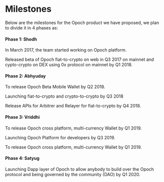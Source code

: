 # Milestones

Below are the milestones for the Opoch product we have proposed, we plan to divide it in 4 phases as:

#### Phase 1: Shodh

In March 2017, the team started working on Opoch platform.

Released beta of Opoch fiat-to-crypto on web in Q3 2017 on mainnet and cypto-crypto on DEX using 0x protocol on mainnet by Q1 2018.

#### Phase 2: Abhyuday

To release Opoch Beta Mobile Wallet by Q2 2018.

Launching fiat-to-crypto and crypto-to-crypto by Q3 2018

Release APIs for Arbitrer and Relayer for fiat-to-crypto by Q4 2018.

#### Phase 3: Vriddhi

To release Opoch cross platform, multi-currency Wallet by Q1 2019.

Launching Opoch Platform for developers by Q3 2019.

To release Opoch cross platform, multi-currency Wallet by Q1 2019.

#### Phase 4: Satyug

Launching Dapp layer of Opoch to allow anybody to build over the Opoch protocol and being governed by the community \(DAO\) by Q1 2020.



